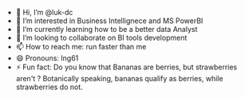 - 👋 Hi, I’m @luk-dc
- 👀 I’m interested in Business Intellignece and MS PowerBI 
- 🌱 I’m currently learning how to be a better data Analyst
- 💞️ I’m looking to collaborate on BI tools development
- 📫 How to reach me: run faster than me
- 😄 Pronouns: Ing61
- ⚡ Fun fact: Do you know that Bananas are berries, but strawberries aren't ? Botanically speaking, bananas qualify as berries, while strawberries do not.

<!---
luk-dc/luk-dc is a ✨ special ✨ repository because its `README.md` (this file) appears on your GitHub profile.
You can click the Preview link to take a look at your changes.
--->
